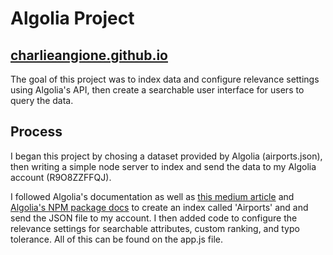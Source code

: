 # Algolia Project

## [charlieangione.github.io](https://charlieangione.github.io/)

The goal of this project was to index data and configure relevance settings using Algolia's API, then create a searchable user interface for users to query the data.

## Process

I began this project by chosing a dataset provided by Algolia (airports.json), then writing a simple node server to index and send the data to my Algolia account (R9O8ZZFFQJ).

I followed Algolia's documentation as well as [this medium article](https://medium.com/getstream-io/algolia-review-a-hosted-search-api-reviewed-de7abeeb1a67) and [Algolia's NPM package docs](https://www.npmjs.com/package/algoliasearch) to create an index called 'Airports' and and send the JSON file to my account. I then added code to configure the relevance settings for searchable attributes, custom ranking, and typo tolerance. All of this can be found on the app.js file.
